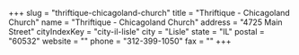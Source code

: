 +++
slug = "thriftique-chicagoland-church"
title = "Thriftique - Chicagoland Church"
name = "Thriftique - Chicagoland Church"
address = "4725 Main Street"
cityIndexKey = "city-il-lisle"
city = "Lisle"
state = "IL"
postal = "60532"
website = ""
phone = "312-399-1050"
fax = ""
+++
